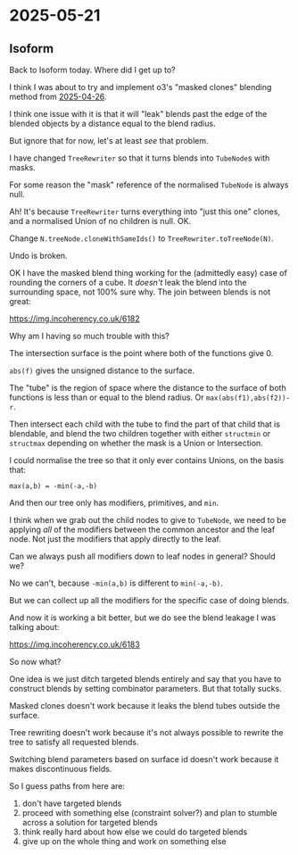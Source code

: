 # 2025-05-21

## Isoform

Back to Isoform today. Where did I get up to?

I think I was about to try and implement o3's "masked clones" blending
method from [2025-04-26](20250426.md).

I think one issue with it is that it will "leak" blends
past the edge of the blended objects by a distance equal to the
blend radius.

But ignore that for now, let's at least *see* that problem.

I have changed `TreeRewriter` so that it turns blends into
`TubeNode`s with masks.

For some reason the "mask" reference of the normalised `TubeNode`
is always null.

Ah! It's because `TreeRewriter` turns everything into "just this one"
clones, and a normalised Union of no children is null. OK.

Change `N.treeNode.cloneWithSameIds()` to `TreeRewriter.toTreeNode(N)`.

Undo is broken.

OK I have the masked blend thing working for the (admittedly easy)
case of rounding the corners of a cube. It *doesn't* leak
the blend into the surrounding space, not 100% sure why. The join
between blends is not great:

https://img.incoherency.co.uk/6182

Why am I having so much trouble with this?

The intersection surface is the point where both of the functions
give 0.

`abs(f)` gives the unsigned distance to the surface.

The "tube" is the region of space where the distance to the surface
of both functions
is less than or equal to the blend radius. Or `max(abs(f1),abs(f2))-r`.

Then intersect each child with the tube to find the part of that child
that is blendable, and blend the two children together with
either `structmin` or `structmax` depending on whether the mask is
a Union or Intersection.

I could normalise the tree so that it only ever contains Unions,
on the basis that:

    max(a,b) = -min(-a,-b)

And then our tree only has modifiers, primitives, and `min`.

I think when we grab out the child nodes to give to `TubeNode`, we need
to be applying *all* of the modifiers between the common ancestor and
the leaf node. Not just the modifiers that apply directly to the leaf.

Can we always push all modifiers down to leaf nodes in general?
Should we?

No we can't, because `-min(a,b)` is different to `min(-a,-b)`.

But we can collect up all the modifiers for the specific case of
doing blends.

And now it is working a bit better, but we do see the blend
leakage I was talking about:

https://img.incoherency.co.uk/6183

So now what?

One idea is we just ditch targeted blends entirely and say that you have
to construct blends by setting combinator parameters. But that totally
sucks.

Masked clones doesn't work because it leaks the blend tubes outside
the surface.

Tree rewriting doesn't work because it's not always possible to
rewrite the tree to satisfy all requested blends.

Switching blend parameters based on surface id doesn't work because it
makes discontinuous fields.

So I guess paths from here are:

1. don't have targeted blends
2. proceed with something else (constraint solver?) and plan to stumble across a solution for targeted blends
3. think really hard about how else we could do targeted blends
4. give up on the whole thing and work on something else
